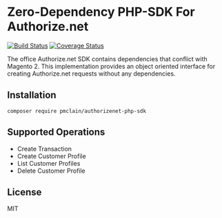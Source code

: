 # Zero-Dependency PHP-SDK For Authorize.net
[![Build Status](https://travis-ci.org/pmclain/authorizenet-php-sdk.svg?branch=master)](https://travis-ci.org/pmclain/authorizenet-php-sdk) [![Coverage Status](https://coveralls.io/repos/github/pmclain/authorizenet-php-sdk/badge.svg?branch=master)](https://coveralls.io/github/pmclain/authorizenet-php-sdk?branch=master)
  
The office Authorize.net SDK contains dependencies that conflict with Magento 2.
This implementation provides an object oriented interface for creating
Authorize.net requests without any dependencies.

## Installation
`composer require pmclain/authorizenet-php-sdk`  

## Supported Operations
* Create Transaction
* Create Customer Profile
* List Customer Profiles
* Delete Customer Profile

## License
MIT
